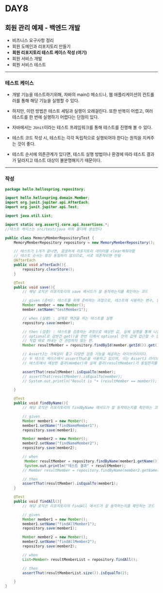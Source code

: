 # DAY8

## 회원 관리 예제 - 백엔드 개발

- 비즈니스 요구사항 정리
- 회원 도메인과 리포지토리 만들기 
- **회원 리포지토리 테스트 케이스 작성 (여기)**
- 회원 서비스 개발
- 회원 서비스 테스트

---

### 테스트 케이스
- 개발 기능을 테스트하기위해, 자바의 main() 메소드나, 웹 애플리케이션의 컨트롤러를 통해 해당 기능을 실행할 수 있다.
- 하지만, 이런 방법은 테스트 세팅과 실행이 오래걸린다. 또한 반복이 어렵고, 여러 테스트를 한 번에 실행하기 어렵다는 단점이 있다.
- 자바에서는 `JUnit`이라는 테스트 프레임워크를 통해 테스트를 진행해 볼 수 있다.

- 테스트 코드 작성 시, 테스트는 각각 독립적으로 실행되어야 한다는 원칙을 지켜주는 것이 좋다.
- 테스트 순서에 의존관계가 있다면, 테스트 실행 방법이나 환경에 따라 테스트 결과가 달라지고 테스트 대상이 불분명해지기 때문이다.


---

### 작성

```java
package hello.hellospring.repository;

import hello.hellospring.domain.Member;
import org.junit.jupiter.api.AfterEach;
import org.junit.jupiter.api.Test;

import java.util.List;

import static org.assertj.core.api.Assertions.*;
//테스트 케이스는 src/test/java 하위 폴더에 생성한다

public class MemoryMemberRepositoryTest {
    MemoryMemberRepository repository = new MemoryMemberRepository();

    // 테스트가 1개가 끝나면, 깔끔하게 리포지토리 데이터를 clear해줘야함
    // 테스트 순서는 항상 동일하지 않으므로, 서로 의존적이면 안됨
    @AfterEach
    public void afterEach(){
        repository.clearStore();
    }

    @Test
    public void save(){
        // 해당 로직은 리포지토리의 save 메서드가 잘 동작하는지를 확인하는 코드

        // given (준비): 테스트를 위해 준비하는 과정으로, 테스트에 사용하는 변수, 입력 값 등을 정의
        Member member = new Member();
        member.setName("testMember1");

        // when (실행) : 실제로 액션을 하는 테스트를 실행
        repository.save(member);

        // then (검증) : 테스트를 검증하는 과정으로 예상한 값, 실제 실행을 통해 나온 값의 비교
        // optional로 감싼건 get()을 한번 더해서 optional 안의 값에 접근할 수 있다.
        // 직접 바로 꺼내는 건 권장하지 않는 편.
        Member resultMember = repository.findById(member.getId()).get();

        // AssertJ는 가독성이 좋고 다양한 검증 기능을 제공하는 라이브러리이다.
        // 두 테스트 케이스에서 assertThat을 사용하고 있으며, 이는 AssertJ 라이브러리의 메서드입니다. assertThat 메서드를 사용하면 테스트 코드가 보다 가독성이 좋아지며, 다양한 검증 메서드를 사용하여 테스트를 보다 쉽게 작성할 수 있습니다.
        // 테스트에서 예상한 결과(member)와 실제 결과(resultMember)가 동일한지를 검증하는 구문

        assertThat(resultMember).isEqualTo(member);
        // assertThat(resultMember).isEqualTo(member);
        // System.out.println("Result is "+ (resultMember == member));

    }

    @Test
    public void findByName(){
        // 해당 로직은 리포지토리의 findByName 메서드가 잘 동작하는지를 확인하는 코드

        // given
        Member member1 = new Member();
        member1.setName("findNameMember1");
        repository.save(member1);

        Member member2 = new Member();
        member2.setName("findNameMember2");
        repository.save(member2);

        // when
         Member resultMember = repository.findByName(member1.getName()).get();
         System.out.println("테스트 결과" + resultMember);
        // Member resultMember = repository.findByName(member2.getName()).get();

        // then
        assertThat(resultMember).isEqualTo(member1);
    }

    @Test
    public void findAll(){
        // 해당 로직은 리포지토리의 findAll 메서드가 잘 동작하는지를 확인하는 코드

        // given
        Member member1 = new Member();
        member1.setName("findAllMember1");
        repository.save(member1);

        Member member2 = new Member();
        member2.setName("findAllMember2");
        repository.save(member2);

        // when
        List<Member> resultMemberList = repository.findAll();

        // then
        assertThat(resultMemberList.size()).isEqualTo(2);

    }
}


```